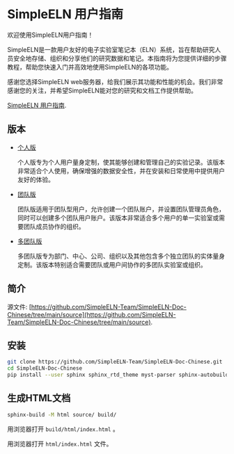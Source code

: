 # SimpleELN 用户指南

欢迎使用SimpleELN用户指南！

SimpleELN是一款用户友好的电子实验室笔记本（ELN）系统，旨在帮助研究人员安全地存储、组织和分享他们的研究数据和笔记。本指南将为您提供详细的步骤教程，帮助您快速入门并高效地使用SimpleELN的各项功能。

感谢您选择SimpleELN web服务器，给我们展示其功能和性能的机会。我们非常感谢您的关注，并希望SimpleELN能对您的研究和文档工作提供帮助。

[SimpleELN 用户指南](https://simpleeln-doc-chinese.readthedocs.io/zh-cn/latest/).

## 版本

  - [个人版](https://github.com/SimpleELN-Team/SimpleELN-Personal)
    
    个人版专为个人用户量身定制，使其能够创建和管理自己的实验记录。该版本非常适合个人使用，确保增强的数据安全性，并在安装和日常使用中提供用户友好的体验。
    
  - [团队版](https://github.com/SimpleELN-Team/SimpleELN-Team)
    
    团队版适用于团队型用户，允许创建一个团队账户，并设置团队管理员角色，同时可以创建多个团队用户账户。该版本非常适合多个用户的单一实验室或需要团队成员协作的组织。
    
  - [多团队版](https://github.com/SimpleELN-Team/SimpleELN-MultiTeam)
    
    多团队版专为部门、中心、公司、组织以及其他包含多个独立团队的实体量身定制。该版本特别适合需要团队或用户间协作的多团队实验室或组织。
    

## 简介

源文件: [https://github.com/SimpleELN-Team/SimpleELN-Doc-Chinese/tree/main/source](https://github.com/SimpleELN-Team/SimpleELN-Doc-Chinese/tree/main/source).

## 安装

~~~bash
git clone https://github.com/SimpleELN-Team/SimpleELN-Doc-Chinese.git
cd SimpleELN-Doc-Chinese
pip install --user sphinx sphinx_rtd_theme myst-parser sphinx-autobuild sphinx-design
~~~

## 生成HTML文档

~~~bash
sphinx-build -M html source/ build/
~~~

用浏览器打开 `build/html/index.html` 。

用浏览器打开 `html/index.html` 文件。

